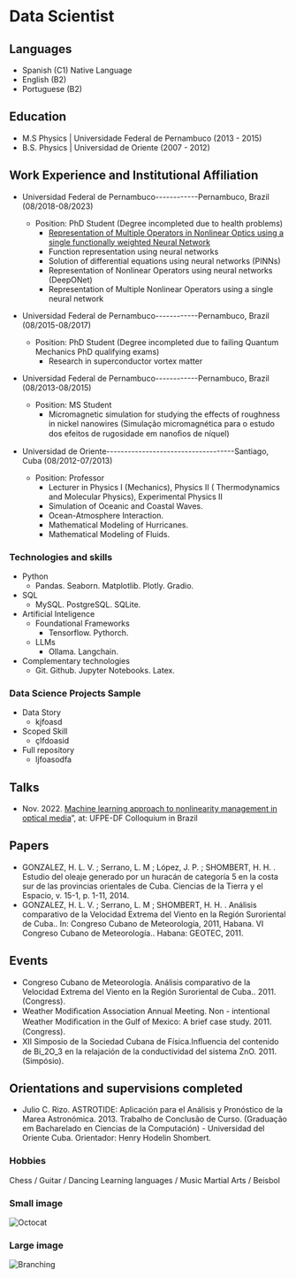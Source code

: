 
# Data Scientist

## Languages

- Spanish     (C1) Native Language
- English     (B2)
- Portuguese  (B2)

## Education 
- M.S Physics  | Universidade Federal de Pernambuco (2013 - 2015)
- B.S. Physics  | Universidad de Oriente (2007 - 2012)

## Work Experience and Institutional Affiliation

- Universidad Federal de Pernambuco------------Pernambuco, Brazil (08/2018-08/2023) 
  -  Position: PhD Student (Degree incompleted due to health problems)
     -   [Representation of Multiple Operators in Nonlinear Optics using a single functionally weighted  Neural Network](./https://www.youtube.com/watch?v=WtNqO2yZN9Y&t=3341s)
        - Function representation using neural networks
        - Solution of differential equations using neural networks (PINNs)
        - Representation of Nonlinear Operators using neural networks (DeepONet)
        - Representation of Multiple Nonlinear Operators using a single neural network  

- Universidad Federal de Pernambuco------------Pernambuco, Brazil (08/2015-08/2017) 
  -  Position: PhD Student (Degree incompleted due to failing Quantum Mechanics PhD qualifying exams)
     - Research in superconductor vortex matter


- Universidad Federal de Pernambuco------------Pernambuco, Brazil (08/2013-08/2015) 
  - Position: MS Student
    - Micromagnetic simulation for studying the effects of roughness in nickel nanowires (Simulação micromagnética para o estudo dos efeitos de
rugosidade em nanoﬁos de níquel)

    
- Universidad de Oriente------------------------------------Santiago, Cuba (08/2012-07/2013)
  - Position: Professor
    - Lecturer in Physics I (Mechanics), Physics II ( Thermodynamics and Molecular Physics), Experimental Physics II
    - Simulation of Oceanic and Coastal Waves.
    - Ocean-Atmosphere Interaction.
    - Mathematical Modeling of Hurricanes.
    - Mathematical Modeling of Fluids.
   
### Technologies and skills
- Python
  - Pandas. Seaborn. Matplotlib. Plotly. Gradio.  
- SQL
  - MySQL. PostgreSQL. SQLite. 
- Artificial Inteligence
  - Foundational Frameworks 
    - Tensorflow. Pythorch.  
  - LLMs
    -  Ollama. Langchain.
- Complementary technologies
  - Git. Github. Jupyter Notebooks. Latex.   

### Data Science Projects Sample
- Data Story
  - kjfoasd
- Scoped Skill
  - çlfdoasid
- Full repository
  - ljfoasodfa

## Talks

- Nov. 2022. [Machine learning approach to nonlinearity management in optical media](./https://www.youtube.com/watch?v=WtNqO2yZN9Y&t=3341s)”, at: UFPE-DF Colloquium in Brazil 


## Papers

- GONZALEZ, H. L. V. ; Serrano, L. M ; López, J. P. ;
SHOMBERT, H. H. . Estudio del oleaje generado por un
huracán de categoría 5 en la costa sur de las provincias
orientales de Cuba. Ciencias de la Tierra y el Espacio, v.
15-1, p. 1-11, 2014.
- GONZALEZ, H. L. V. ; Serrano, L. M ; SHOMBERT, H. H. .
Análisis comparativo de la Velocidad Extrema del Viento en
la Región Suroriental de Cuba.. In: Congreso Cubano de
Meteorología, 2011, Habana. VI Congreso Cubano de
Meteorología.. Habana: GEOTEC, 2011.

## Events 

- Congreso Cubano de Meteorología. Análisis comparativo de
la Velocidad Extrema del Viento en la Región Suroriental de
Cuba.. 2011. (Congress).
- Weather Modiﬁcation Association Annual Meeting. Non -
intentional Weather Modiﬁcation in the Gulf of Mexico: A
brief case study. 2011. (Congress).
- XII Simposio de la Sociedad Cubana de Física.Inﬂuencia del
contenido de Bi_2O_3 en la relajación de la conductividad
del sistema ZnO. 2011. (Simpósio).

## Orientations and supervisions completed

- Julio C. Rizo. ASTROTIDE: Aplicación para el Análisis y
Pronóstico de la Marea Astronómica. 2013. Trabalho de
Conclusão de Curso. (Graduação em Bacharelado en
Ciencias de la Computación) - Universidad del Oriente Cuba.
Orientador: Henry Hodelin Shombert.



### Hobbies

Chess / Guitar / Dancing
Learning languages / Music
Martial Arts / Beisbol



### Small image

![Octocat](https://github.githubassets.com/images/icons/emoji/octocat.png)

### Large image

![Branching](https://guides.github.com/activities/hello-world/branching.png)


